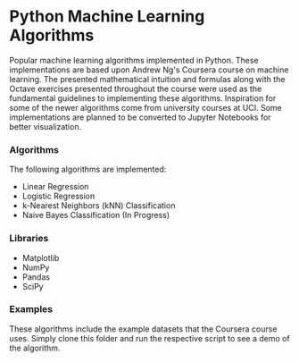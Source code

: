 # Python Machine Learning Algorithms
Popular machine learning algorithms implemented in Python. These 
implementations are based upon Andrew Ng's Coursera course on machine 
learning. The presented mathematical intuition and formulas along with 
the Octave exercises presented throughout the course were used as the 
fundamental guidelines to implementing these algorithms. Inspiration for 
some of the newer algorithms come from university courses at 
UCI. Some implementations are planned to be converted to Jupyter Notebooks for better visualization.

### Algorithms
The following algorithms are implemented:
* Linear Regression
* Logistic Regression
* k-Nearest Neighbors (kNN) Classification
* Naive Bayes Classification (In Progress)

### Libraries
* Matplotlib
* NumPy
* Pandas
* SciPy

### Examples
These algorithms include the example datasets that the Coursera course uses. Simply clone this folder and run the respective script to see a demo of the algorithm.
